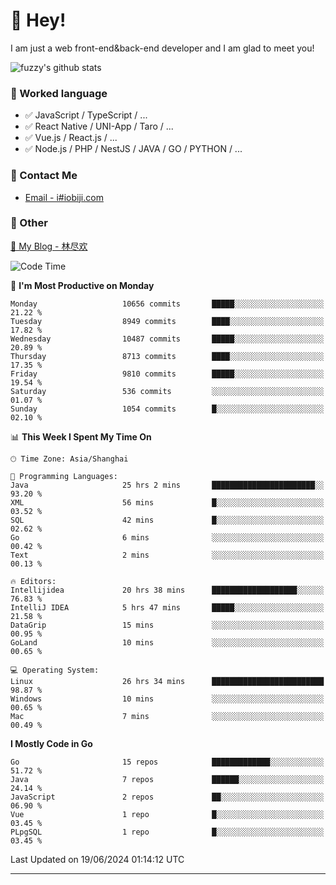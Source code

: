 # 👋 Hey!

I am just a web front-end&back-end developer and I am glad to meet you!

![fuzzy's github stats](https://github-readme-stats.vercel.app/api?username=JaydenForYou&&show_icons=true&&title_color=1abc9c&&icon_color=1abc9c)


### 📝 Worked language

- ✅ JavaScript / TypeScript / ...
- ✅ React Native / UNI-App / Taro / ...
- ✅ Vue.js / React.js / ...
- ✅ Node.js / PHP / NestJS / JAVA / GO / PYTHON / ...

### 📮 Contact Me

- [Email - i#iobiji.com](mailto:i@iobiji.com)


### 🤪 Other

[📌 My Blog - 林尽欢](https://iobiji.com)

<!--START_SECTION:waka-->
![Code Time](http://img.shields.io/badge/Code%20Time-711%20hrs%2050%20mins-blue)

📅 **I'm Most Productive on Monday** 

```text
Monday                   10656 commits       █████░░░░░░░░░░░░░░░░░░░░   21.22 % 
Tuesday                  8949 commits        ████░░░░░░░░░░░░░░░░░░░░░   17.82 % 
Wednesday                10487 commits       █████░░░░░░░░░░░░░░░░░░░░   20.89 % 
Thursday                 8713 commits        ████░░░░░░░░░░░░░░░░░░░░░   17.35 % 
Friday                   9810 commits        █████░░░░░░░░░░░░░░░░░░░░   19.54 % 
Saturday                 536 commits         ░░░░░░░░░░░░░░░░░░░░░░░░░   01.07 % 
Sunday                   1054 commits        █░░░░░░░░░░░░░░░░░░░░░░░░   02.10 % 
```


📊 **This Week I Spent My Time On** 

```text
🕑︎ Time Zone: Asia/Shanghai

💬 Programming Languages: 
Java                     25 hrs 2 mins       ███████████████████████░░   93.20 % 
XML                      56 mins             █░░░░░░░░░░░░░░░░░░░░░░░░   03.52 % 
SQL                      42 mins             █░░░░░░░░░░░░░░░░░░░░░░░░   02.62 % 
Go                       6 mins              ░░░░░░░░░░░░░░░░░░░░░░░░░   00.42 % 
Text                     2 mins              ░░░░░░░░░░░░░░░░░░░░░░░░░   00.13 % 

🔥 Editors: 
Intellijidea             20 hrs 38 mins      ███████████████████░░░░░░   76.83 % 
IntelliJ IDEA            5 hrs 47 mins       █████░░░░░░░░░░░░░░░░░░░░   21.58 % 
DataGrip                 15 mins             ░░░░░░░░░░░░░░░░░░░░░░░░░   00.95 % 
GoLand                   10 mins             ░░░░░░░░░░░░░░░░░░░░░░░░░   00.65 % 

💻 Operating System: 
Linux                    26 hrs 34 mins      █████████████████████████   98.87 % 
Windows                  10 mins             ░░░░░░░░░░░░░░░░░░░░░░░░░   00.65 % 
Mac                      7 mins              ░░░░░░░░░░░░░░░░░░░░░░░░░   00.49 % 
```

**I Mostly Code in Go** 

```text
Go                       15 repos            █████████████░░░░░░░░░░░░   51.72 % 
Java                     7 repos             ██████░░░░░░░░░░░░░░░░░░░   24.14 % 
JavaScript               2 repos             ██░░░░░░░░░░░░░░░░░░░░░░░   06.90 % 
Vue                      1 repo              █░░░░░░░░░░░░░░░░░░░░░░░░   03.45 % 
PLpgSQL                  1 repo              █░░░░░░░░░░░░░░░░░░░░░░░░   03.45 % 
```




 Last Updated on 19/06/2024 01:14:12 UTC
<!--END_SECTION:waka-->
---
